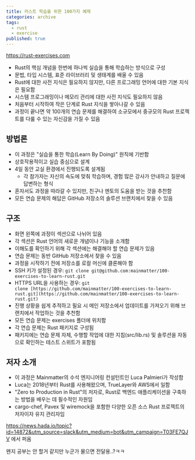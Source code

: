 ```yaml
---
title: 러스트 학습을 위한 100가지 예제
categories: archive
tags:
  - rust
  - exercise
published: true
---
```

https://rust-exercises.com

- Rust의 핵심 개념을 한번에 하나씩 실습을 통해 학습하는 방식으로 구성
- 문법, 타입 시스템, 표준 라이브러리 및 생태계를 배울 수 있음
- Rust에 대한 사전 지식은 필요하지 않지만, 다른 프로그래밍 언어에 대한 기본 지식은 필요함
- 시스템 프로그래밍이나 메모리 관리에 대한 사전 지식도 필요하지 않음
- 처음부터 시작하여 작은 단계로 Rust 지식을 쌓아나갈 수 있음
- 과정이 끝나면 약 100개의 연습 문제를 해결하여 소규모에서 중규모의 Rust 프로젝트를 다룰 수 있는 자신감을 가질 수 있음

## 방법론

- 이 과정은 "실습을 통한 학습(Learn By Doing)" 원칙에 기반함
- 상호작용적이고 실습 중심으로 설계
- 4일 동안 교실 환경에서 진행되도록 설계됨
    - 각 참가자는 자신의 속도에 맞춰 학습하며, 경험 많은 강사가 안내하고 질문에 답변하는 형식
- 혼자서도 과정을 따라갈 수 있지만, 친구나 멘토의 도움을 받는 것을 추천함
- 모든 연습 문제의 해답은 GitHub 저장소의 솔루션 브랜치에서 찾을 수 있음

## 구조

- 화면 왼쪽에 과정이 섹션으로 나뉘어 있음
- 각 섹션은 Rust 언어의 새로운 개념이나 기능을 소개함
- 이해도를 확인하기 위해 각 섹션에는 해결해야 할 연습 문제가 있음
- 연습 문제는 동반 GitHub 저장소에서 찾을 수 있음
- 과정을 시작하기 전에 저장소를 로컬 머신에 클론해야 함
- SSH 키가 설정된 경우: `git clone git@github.com:mainmatter/100-exercises-to-learn-rust.git`
- HTTPS URL을 사용하는 경우: `git clone [https://github.com/mainmatter/100-exercises-to-learn-rust.git](https://github.com/mainmatter/100-exercises-to-learn-rust.git)`
- 진행 상황을 쉽게 추적하고 필요 시 메인 저장소에서 업데이트를 가져오기 위해 브랜치에서 작업하는 것을 추천함
- 모든 연습 문제는 exercises 폴더에 위치함
- 각 연습 문제는 Rust 패키지로 구성됨
- 패키지에는 연습 문제 자체, 수행할 작업에 대한 지침(src/lib.rs) 및 솔루션을 자동으로 확인하는 테스트 스위트가 포함됨

## 저자 소개

- 이 과정은 Mainmatter의 수석 엔지니어링 컨설턴트인 Luca Palmieri가 작성함
- Luca는 2018년부터 Rust를 사용해왔으며, TrueLayer와 AWS에서 일함
- "Zero to Production in Rust"의 저자로, Rust로 백엔드 애플리케이션을 구축하는 방법을 배우는 데 필수적인 자원임
- cargo-chef, Pavex 및 wiremock을 포함한 다양한 오픈 소스 Rust 프로젝트의 저자이자 유지 관리자임


https://news.hada.io/topic?id=14872&utm_source=slack&utm_medium=bot&utm_campaign=T03FE7QJV 에서 퍼옴


왠지 공부는 안 할거 같지만 누군가 물으면 전달용..?ㅋㅋ
